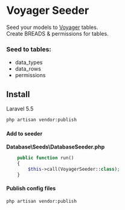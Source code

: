 
# Voyager Seeder
Seed your models to [Voyager](https://laravelvoyager.com/) tables.<br>
Create BREADS & permissions for tables.

### Seed to tables:
 - data_types
 - data_rows
 - permissions

## Install
Laravel 5.5

``` bash
php artisan vendor:publish
```
#### Add to seeder
__Database\Seeds\DatabaseSeeder.php__

``` php
    public function run()
    {
        $this->call(VoyagerSeeder::class);
    }
   ```
#### Publish config files

``` bash
php artisan vendor:publish
```
